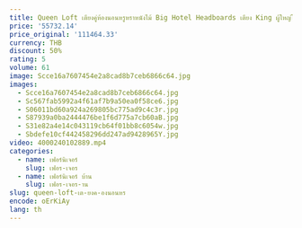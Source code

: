 ```yaml
---
title: Queen Loft เตียงคู่ห้องนอนหรูหราหนังไม้ Big Hotel Headboards เตียง King ผู้ใหญ่โมเดิร์น Camas De หอพักห้องพักเฟอร์นิเจอร์
price: '55732.14'
price_original: '111464.33'
currency: THB
discount: 50%
rating: 5
volume: 61
image: Scce16a7607454e2a8cad8b7ceb6866c64.jpg
images:
  - Scce16a7607454e2a8cad8b7ceb6866c64.jpg
  - Sc567fab5992a4f61af7b9a50ea0f58ce6.jpg
  - S06011bd60a924a269805bc775ad9c4c3r.jpg
  - S87939a0ba2444476be1f6d775a7cb60aB.jpg
  - S31e82a4e14c043119cb64f01bb8c6054w.jpg
  - Sbdefe10cf442458296dd247ad9428965Y.jpg
video: 4000240102889.mp4
categories:
  - name: เฟอร์นิเจอร์
    slug: เฟอร-เจอร
  - name: เฟอร์นิเจอร์ บ้าน
    slug: เฟอร-เจอร-าน
slug: queen-loft-เต-ยงค-องนอนหร
encode: oErKiAy
lang: th
---
```

  
